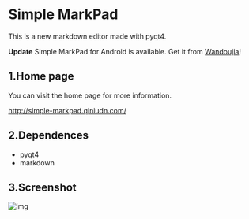 Simple MarkPad
==============

This is a new markdown editor made with pyqt4.

**Update** Simple MarkPad for Android is available. Get it from [Wandoujia](http://www.wandoujia.com/apps/net.mindbeta.simplenote)!

## 1.Home page

You can visit the home page for more information.

<http://simple-markpad.qiniudn.com/>


## 2.Dependences

- pyqt4
- markdown


## 3.Screenshot

![img](https://raw.githubusercontent.com/langzhou/simple-markpad/master/screenshot.jpg)


